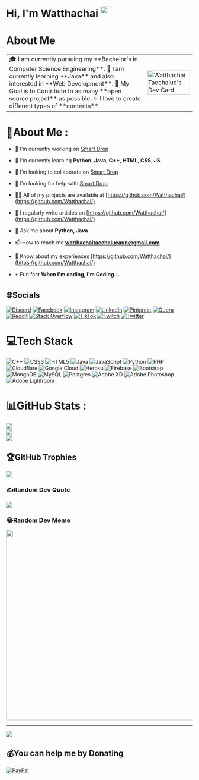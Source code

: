 # Hi, I'm Watthachai <img src="https://github.com/TheDudeThatCode/TheDudeThatCode/blob/master/Assets/Hi.gif" width="29px">
# About Me
<table>
<tr>
  <td valign="center">
    🎓 I am currently pursuing my **Bachelor's in Computer Science Engineering**.
    🌱 I am currently learning **Java** and also interested in **Web Development**.
    🎯 My Goal is to Contribute to as many **open source project** as possible.
    ✨ I love to create different types of **contents**.
<td >
    <a href="https://app.daily.dev/itswatthachai"><img src="https://api.daily.dev/devcards/af2270eb17304233863d27759e28400a.png?r=ayb" width="100%" alt="Watthachai Taechalue's Dev Card"/></a>
  </td>

</tr>
</table>

# 💫About Me :
- 🔭 I’m currently working on [Smart Drop](https://github.com/Watthachai/Smart-DropV2)

- 🌱 I’m currently learning **Python, Java, C++, HTML, CSS, JS**

- 👯 I’m looking to collaborate on [Smart Drop](https://github.com/Watthachai/Smart-DropV2)

- 🤝 I’m looking for help with [Smart Drop](https://github.com/Watthachai/Smart-DropV2)

- 👨‍💻 All of my projects are available at [https://github.com/Watthachai/](https://github.com/Watthachai/)

- 📝 I regularly write articles on [https://github.com/Watthachai/](https://github.com/Watthachai/)

- 💬 Ask me about **Python, Java**

- 📫 How to reach me **watthachaitaechalueaun@gmail.com**

- 📄 Know about my experiences [https://github.com/Watthachai/](https://github.com/Watthachai/)

- ⚡ Fun fact **When I'm coding, I'm Coding...**

## 🌐Socials
[![Discord](https://img.shields.io/badge/Discord-%237289DA.svg?logo=discord&logoColor=white)](htttps://discord.gg/VXMzzRSDmw) [![Facebook](https://img.shields.io/badge/Facebook-%231877F2.svg?logo=Facebook&logoColor=white)](https://facebook.com/itswatthachai) [![Instagram](https://img.shields.io/badge/Instagram-%23E4405F.svg?logo=Instagram&logoColor=white)](https://instagram.com/itswatthachai) [![LinkedIn](https://img.shields.io/badge/LinkedIn-%230077B5.svg?logo=linkedin&logoColor=white)](https://linkedin.com/in/watthachai) [![Pinterest](https://img.shields.io/badge/Pinterest-%23E60023.svg?logo=Pinterest&logoColor=white)](https://pinterest.com/watthachai) [![Quora](https://img.shields.io/badge/Quora-%23B92B27.svg?logo=Quora&logoColor=white)](https://quora.com/profile/watthachai) [![Reddit](https://img.shields.io/badge/Reddit-%23FF4500.svg?logo=Reddit&logoColor=white)](https://reddit.com/user/itswatthachai) [![Stack Overflow](https://img.shields.io/badge/-Stackoverflow-FE7A16?logo=stack-overflow&logoColor=white)](https://stackoverflow.com/users/watthachai) [![TikTok](https://img.shields.io/badge/TikTok-%23000000.svg?logo=TikTok&logoColor=white)](https://tiktok.com/@itswatthachai) [![Twitch](https://img.shields.io/badge/Twitch-%239146FF.svg?logo=Twitch&logoColor=white)](https://twitch.tv/aun_watthachai) [![Twitter](https://img.shields.io/badge/Twitter-%231DA1F2.svg?logo=Twitter&logoColor=white)](https://twitter.com/aun_watthachai) 

# 💻Tech Stack
![C++](https://img.shields.io/badge/c++-%2300599C.svg?style=for-the-badge&logo=c%2B%2B&logoColor=white) ![CSS3](https://img.shields.io/badge/css3-%231572B6.svg?style=for-the-badge&logo=css3&logoColor=white) ![HTML5](https://img.shields.io/badge/html5-%23E34F26.svg?style=for-the-badge&logo=html5&logoColor=white) ![Java](https://img.shields.io/badge/java-%23ED8B00.svg?style=for-the-badge&logo=java&logoColor=white) ![JavaScript](https://img.shields.io/badge/javascript-%23323330.svg?style=for-the-badge&logo=javascript&logoColor=%23F7DF1E) ![Python](https://img.shields.io/badge/python-3670A0?style=for-the-badge&logo=python&logoColor=ffdd54) ![PHP](https://img.shields.io/badge/php-%23777BB4.svg?style=for-the-badge&logo=php&logoColor=white) ![Cloudflare](https://img.shields.io/badge/Cloudflare-F38020?style=for-the-badge&logo=Cloudflare&logoColor=white) ![Google Cloud](https://img.shields.io/badge/Google%20Cloud-%234285F4.svg?style=for-the-badge&logo=google-cloud&logoColor=white) ![Heroku](https://img.shields.io/badge/heroku-%23430098.svg?style=for-the-badge&logo=heroku&logoColor=white) ![Firebase](https://img.shields.io/badge/firebase-%23039BE5.svg?style=for-the-badge&logo=firebase) ![Bootstrap](https://img.shields.io/badge/bootstrap-%23563D7C.svg?style=for-the-badge&logo=bootstrap&logoColor=white) ![MongoDB](https://img.shields.io/badge/MongoDB-%234ea94b.svg?style=for-the-badge&logo=mongodb&logoColor=white) ![MySQL](https://img.shields.io/badge/mysql-%2300f.svg?style=for-the-badge&logo=mysql&logoColor=white) ![Postgres](https://img.shields.io/badge/postgres-%23316192.svg?style=for-the-badge&logo=postgresql&logoColor=white) ![Adobe XD](https://img.shields.io/badge/Adobe%20XD-470137?style=for-the-badge&logo=Adobe%20XD&logoColor=#FF61F6) ![Adobe Photoshop](https://img.shields.io/badge/adobephotoshop-%2331A8FF.svg?style=for-the-badge&logo=adobephotoshop&logoColor=white) ![Adobe Lightroom](https://img.shields.io/badge/Adobe%20Lightroom-31A8FF.svg?style=for-the-badge&logo=Adobe%20Lightroom&logoColor=white)
# 📊GitHub Stats :
![](https://github-readme-stats.vercel.app/api?username=Watthachai&theme=dark&hide_border=true&include_all_commits=true&count_private=true)<br/>
![](https://github-readme-streak-stats.herokuapp.com/?user=Watthachai&theme=dark&hide_border=true)<br/>
![](https://github-readme-stats.vercel.app/api/top-langs/?username=Watthachai&theme=dark&hide_border=true&include_all_commits=true&count_private=true&layout=compact)

## 🏆GitHub Trophies
![](https://github-profile-trophy.vercel.app/?username=Watthachai&theme=onedark&no-frame=false&no-bg=false&margin-w=4)

### ✍️Random Dev Quote
![](https://quotes-github-readme.vercel.app/api?type=horizontal&theme=radical)

### 😂Random Dev Meme
<img src="https://random-memer.herokuapp.com/" width="512px"/>

---
[![](https://visitcount.itsvg.in/api?id=Watthachai&icon=0&color=0)](https://visitorcount.itsvg.in)

  ## 💰You can help me by Donating
  [![PayPal](https://img.shields.io/badge/PayPal-00457C?style=for-the-badge&logo=paypal&logoColor=white)](https://paypal.me/itswatthachai) 

  <!-- Proudly created with GPRM ( https://gprm.itsvg.in ) -->
  
